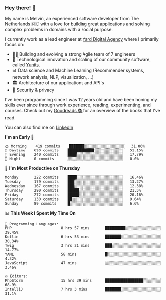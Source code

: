 ### Hey there! 👋

My name is Melvin, an experienced software developer from The Netherlands 🇳🇱 with a love for building great applications and solving complex problems in domains with a social purpose. 

I currently work as a lead engineer at [Yard Digital Agency](https://github.com/yardinternet) where I primarily focus on:

* 👏🏼 Building and evolving a strong Agile team of 7 engineers
* 🚀 Technological innovation and scaling of our community software, called [Yunits](https://www.yunits.com/).
* 📊 Data science and Machine Learning (Recommender systems, network analysis, NLP, visualization, ...)
* 🏛 Architecture of our applications and API's
* 🔐 Security & privacy

I've been programming since I was 12 years old and have been honing my skills ever since through work experience, reading, experimenting, and courses.
Check out my [Goodreads 📚](https://goodreads.com/melvinkoopmans) for an overview of the books that I've read. 

You can also find me on [LinkedIn](https://www.linkedin.com/in/melvinkoopmans)

<!--START_SECTION:waka-->
**I'm an Early 🐤** 

```text
🌞 Morning    419 commits    ███████░░░░░░░░░░░░░░░░░░   31.06% 
🌆 Daytime    690 commits    ████████████░░░░░░░░░░░░░   51.15% 
🌃 Evening    240 commits    ████░░░░░░░░░░░░░░░░░░░░░   17.79% 
🌙 Night      0 commits      ░░░░░░░░░░░░░░░░░░░░░░░░░   0.0%

```
📅 **I'm Most Productive on Thursday** 

```text
Monday       222 commits    ████░░░░░░░░░░░░░░░░░░░░░   16.46% 
Tuesday      179 commits    ███░░░░░░░░░░░░░░░░░░░░░░   13.27% 
Wednesday    167 commits    ███░░░░░░░░░░░░░░░░░░░░░░   12.38% 
Thursday     290 commits    █████░░░░░░░░░░░░░░░░░░░░   21.5% 
Friday       272 commits    █████░░░░░░░░░░░░░░░░░░░░   20.16% 
Saturday     130 commits    ██░░░░░░░░░░░░░░░░░░░░░░░   9.64% 
Sunday       89 commits     █░░░░░░░░░░░░░░░░░░░░░░░░   6.6%

```


📊 **This Week I Spent My Time On** 

```text
💬 Programming Languages: 
PHP                      8 hrs 57 mins       █████████░░░░░░░░░░░░░░░░   39.45% 
Kotlin                   6 hrs 53 mins       ███████░░░░░░░░░░░░░░░░░░   30.34% 
Twig                     3 hrs 21 mins       ███░░░░░░░░░░░░░░░░░░░░░░   14.77% 
YAML                     58 mins             █░░░░░░░░░░░░░░░░░░░░░░░░   4.32% 
JavaScript               47 mins             ░░░░░░░░░░░░░░░░░░░░░░░░░   3.46%

🔥 Editors: 
PhpStorm                 15 hrs 39 mins      █████████████████░░░░░░░░   68.9% 
IntelliJ                 7 hrs 3 mins        ███████░░░░░░░░░░░░░░░░░░   31.1%

```


<!--END_SECTION:waka-->
